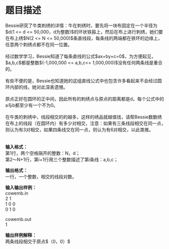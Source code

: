 # 题目描述


<p>
Bessie研究了牛类刺绣的详情：牛在刺绣时，要先将一块布固定在一个半径为$d(1 &lt;= d &lt;= 50,000，d为整数)$的环状铁箍上，然后在布上进行刺绣，她们要在布上绣$N(2 &lt;= N &lt;= 50,000)$条直线段，每条线的两端都在铁环的边缘上，任意两个刺绣点都不在同一位置。<br/>
<br/>
经过数学学习，Bessie知道了每条直线的公式$ax+by+c=0$，为方便起见，$a,b,c$都是整数$(-1,000,000 &lt;= a,b,c&lt;= 1,000,000)$没有任何两条线是重合的。<br/>
<br/>
有些不便的是，Bessie也知道她的这组直线公式中也包含许多看起来不会经过圆环内部的线，她对此深表遗憾。<br/>
<br/>
原点正好在圆环的正中间，因此所有的刺绣点与原点的距离都是d，每个公式中的a与b都至少有一个不为0。<br/>
<br/>
在牛类的刺绣中，线段相交的的越多，这样的绣品就越值钱，请帮Bessie数数绣在布上的线段（在圆环内）有多少对相交，注意：如果有三条线段相交在同一点，则认为有3对相交，如果四条线交在同一点，则认为有6对相交，以此类推。<br/>
<br/>
<br/>
<strong>输入格式：</strong><br/>
第1行，两个空格隔开的整数：N，d；<br/>
第2～N+1行，第i+1行用三个整数描述了第i条线：a,b,c；
</p>
<p>
<strong>输出格式：</strong><br/>
一行，一个整数，相交的线段对数。
</p>
<p>
<strong>输入输出样例：</strong><br/>
cowemb.in<br/>
2 1<br/>
1 0 0<br/>
0 1 0
</p>
<p>
cowemb.out<br/>
1
</p>
<p>
<span><strong>输出<strong>样例</strong>解释：</strong><br/>
</span>两条线段相交于原点$（0，0）$
</p>

